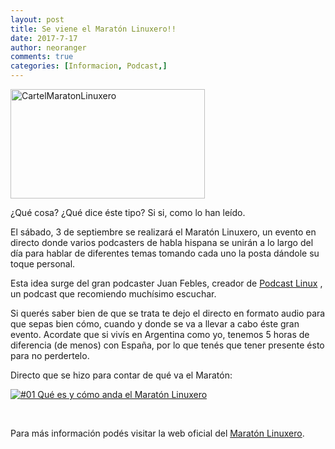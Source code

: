 ```yaml
---
layout: post
title: Se viene el Maratón Linuxero!!
date: 2017-7-17
author: neoranger
comments: true
categories: [Informacion, Podcast,]
---
```

<img class="  wp-image-4558 aligncenter" src="https://blogneositelinux.files.wordpress.com/2017/07/cartelmaratonlinuxero.png" alt="CartelMaratonLinuxero" width="311" height="175" />

¿Qué cosa? ¿Qué dice éste tipo? Si si, como lo han leído.

El sábado, 3 de septiembre se realizará el Maratón Linuxero, un evento en directo donde varios podcasters de habla hispana se unirán a lo largo del día para hablar de diferentes temas tomando cada uno la posta dándole su toque personal.

Esta idea surge del gran podcaster Juan Febles, creador de <a href="https://avpodcast.net/podcastlinux/">Podcast Linux</a> , un podcast que recomiendo muchísimo escuchar.

Si querés saber bien de que se trata te dejo el directo en formato audio para que sepas bien cómo, cuando y donde se va a llevar a cabo éste gran evento.
Acordate que si vivís en Argentina como yo, tenemos 5 horas de diferencia (de menos) con España, por lo que tenés que tener presente ésto para no perdertelo.

Directo que se hizo para contar de qué va el Maratón:

[![#01 Qué es y cómo anda el Maratón Linuxero](https://img.youtube.com/vi/xx87M-JDwVs/0.jpg)](https://www.youtube.com/watch?v=xx87M-JDwVs "#01 Qué es y cómo anda el Maratón Linuxero")

&nbsp;

Para más información podés visitar la web oficial del <a href="https://maratonlinuxero.github.io/01-Qu%C3%A9-es-y-c%C3%B3mo-anda-el-Marat%C3%B3n-Linuxero/">Maratón Linuxero</a>.
